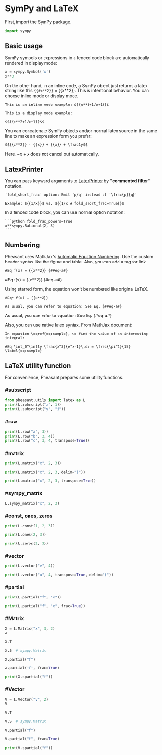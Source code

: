 # SymPy and LaTeX

First, import the SymPy package.

```python
import sympy
```

## Basic usage

SymPy symbols or expressions in a fenced code block are automatically rendered in display mode:

```python
x = sympy.Symbol('x')
x**3
```

On the other hand, in an inline code, a SymPy object just returns a latex string like this `{{#x**2}}` = {{x**2}}. This is intentional behavior. You can choose inline mode or display mode.

~~~copy
This is an inline mode example: ${{x**2+1/x+1}}$
~~~

~~~copy
This is a display mode example:

$${{x**2+1/x+1}}$$
~~~

You can concatenate SymPy objects and/or normal latex source in the same line to make an expression form you prefer:

~~~copy
$${{x**2}} - {{x}} + {{x}} + \frac1y$$
~~~

Here, $-{{x}}+{{x}}$ does not cancel out automatically.

## LatexPrinter

You can pass keyward arguments to [LatexPrinter](https://docs.sympy.org/latest/modules/printing.html?highlight=latex#module-sympy.printing.latex) by **"commented filter"** notation.

~~~copy
`fold_short_frac` option: Emit `p/q` instead of `\frac{p}{q}`

Example: ${{1/x}}$ vs. ${{1/x # fold_short_frac=True}}$
~~~

In a fenced code block, you can use normal option notation:

~~~copy
```python fold_frac_powers=True
x**sympy.Rational(2, 3)
```
~~~

## Numbering

Pheasant uses MathJax's [Automatic Equation Numbering](http://docs.mathjax.org/en/latest/tex.html#automatic-equation-numbering). Use the custom header syntax like the figure and table. Also, you can add a tag for link.

~~~
#Eq f(x) = {{x**2}} {##eq-a#}
~~~

#Eq f(x) = {{x**2}} {#eq-a#}

Using starred form, the equation won’t be numbered like original LaTeX.

~~~copy
#Eq* f(x) = {{x**2}}
~~~

~~~
As usual, you can refer to equation: See Eq. {##eq-a#}
~~~

As usual, you can refer to equation: See Eq. {#eq-a#}

Also, you can use native latex syntax. From MathJax document:

~~~copy
In equation \eqref{eq:sample}, we find the value of an interesting integral:

#Eq \int_0^\infty \frac{x^3}{e^x-1}\,dx = \frac{\pi^4}{15} \label{eq:sample}
~~~

## LaTeX utility function

For convenience, Pheasant prepares some utility functions.

### #subscript
```python
from pheasant.utils import latex as L
print(L.subscript("x", 1))
print(L.subscript("y", "i"))
```

### #row
```python
print(L.row("a", 3))
print(L.row("b", 3, 4))
print(L.row("c", 3, 4, transpose=True))
```

### #matrix
```python
print(L.matrix("x", 2, 3))
```
```python
print(L.matrix("x", 2, 3, delim="("))
```
```python
print(L.matrix("x", 2, 3, transpose=True))
```

### #sympy_matrix
```python
L.sympy_matrix("x", 2, 3)
```

### #const, ones, zeros
```python
print(L.const(1, 2, 3))
```
```python
print(L.ones(2, 3))
```
```python
print(L.zeros(2, 3))
```

### #vector
```python
print(L.vector("v", 4))
```
```python
print(L.vector("u", 4, transpose=True, delim="("))
```

### #partial
```python
print(L.partial("f", "x"))
```
```python
print(L.partial("f", "x", frac=True))
```

### #Matrix
```python
X = L.Matrix("x", 3, 2)
X
```
```python
X.T
```
```python
X.S  # sympy.Matrix
```
```python
X.partial("f")
```
```python
X.partial("f", frac=True)
```
```python
print(X.spartial("f"))
```

### #Vector
```python
V = L.Vector("v", 2)
V
```
```python
V.T
```
```python
V.S  # sympy.Matrix
```
```python
V.partial("f")
```
```python
V.partial("f", frac=True)
```
```python
print(V.spartial("f"))
```
